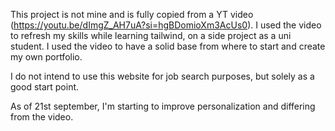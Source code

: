 This project is not mine and is fully copied from a YT video (https://youtu.be/dImgZ_AH7uA?si=hgBDomioXm3AcUs0).
I used the video to refresh my skills while learning tailwind, on a side project as a uni student.
I used the video to have a solid base from where to start and create my own portfolio.

I do not intend to use this website for job search purposes, but solely as a good start point.

As of 21st september, I'm starting to improve personalization and differing from the video.
